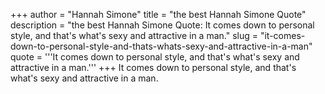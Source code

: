 +++
author = "Hannah Simone"
title = "the best Hannah Simone Quote"
description = "the best Hannah Simone Quote: It comes down to personal style, and that's what's sexy and attractive in a man."
slug = "it-comes-down-to-personal-style-and-thats-whats-sexy-and-attractive-in-a-man"
quote = '''It comes down to personal style, and that's what's sexy and attractive in a man.'''
+++
It comes down to personal style, and that's what's sexy and attractive in a man.
